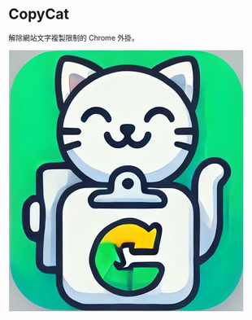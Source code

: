 # CopyCat

解除網站文字複製限制的 Chrome 外掛。

![logo](https://github.com/TimLai666/CopyCat/blob/main/icon.png)
